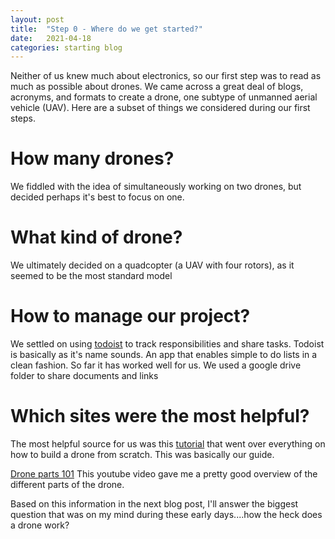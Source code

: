 ```yaml
---
layout: post
title:  "Step 0 - Where do we get started?"
date:   2021-04-18
categories: starting blog
---
```


Neither of us knew much about electronics, so our first step was to read as much as possible about drones. We came across a great deal of blogs, acronyms, and formats to create a drone, one subtype of unmanned aerial vehicle (UAV). Here are a subset of things we considered during our first steps. 


# How many drones?

We fiddled with the idea of simultaneously working on two drones, but decided perhaps it's best to focus on one.

# What kind of drone?

We ultimately decided on a quadcopter (a UAV with four rotors), as it seemed to be the most standard model

# How to manage our project?
We settled on using [todoist](https://www.todoist.com/) to track responsibilities and share tasks. Todoist is basically as it's name sounds. An app that enables simple to do lists in a clean fashion. So far it has worked well for us. We used a google drive folder to share documents and links

# Which sites were the most helpful?

The most helpful source for us was this [tutorial](http://beginnerflyer.com/build-a-drone/) that went over everything on how to build a drone from scratch. This was basically our guide.

[Drone parts 101](https://www.youtube.com/watch?v=K05UwsiqZ_E) This youtube video gave me a pretty good overview of the different parts of the drone.

Based on this information in the next blog post, I'll answer the biggest question that was on my mind during these early days....how the heck does a drone work?